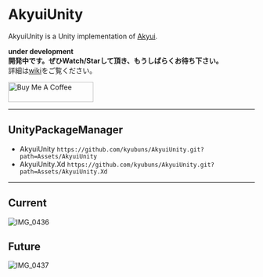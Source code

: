 # AkyuiUnity

AkyuiUnity is a Unity implementation of [Akyui](https://github.com/kyubuns/Akyui).

**under development**  
**開発中です。ぜひWatch/Starして頂き、もうしばらくお待ち下さい。**  
詳細は[wiki](https://github.com/kyubuns/AkyuiUnity/wiki)をご覧ください。

<a href="https://www.buymeacoffee.com/kyubuns" target="_blank"><img src="https://cdn.buymeacoffee.com/buttons/default-orange.png" alt="Buy Me A Coffee" height="41" width="174"></a>

---

## UnityPackageManager
- AkyuiUnity `https://github.com/kyubuns/AkyuiUnity.git?path=Assets/AkyuiUnity`
- AkyuiUnity.Xd `https://github.com/kyubuns/AkyuiUnity.git?path=Assets/AkyuiUnity.Xd`

---

## Current

![IMG_0436](https://user-images.githubusercontent.com/961165/105034364-b7cd1180-5a9c-11eb-9e47-c275f24c8275.jpg)

## Future

![IMG_0437](https://user-images.githubusercontent.com/961165/105034369-b8fe3e80-5a9c-11eb-85f5-edcaf64ae02a.jpg)
